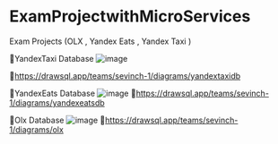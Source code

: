 # ExamProjectwithMicroServices
Exam Projects (OLX , Yandex Eats , Yandex Taxi )


📌YandexTaxi Database
![image](https://github.com/Kohinur0124/ExamProjectwithMicroServices/assets/118399896/ef4a6a72-39b4-45d1-b73d-2e5b84164804)

📎https://drawsql.app/teams/sevinch-1/diagrams/yandextaxidb

📌YandexEats Database
![image](https://github.com/Kohinur0124/ExamProjectwithMicroServices/assets/118399896/610d1dbf-ae5e-48bd-a982-a165f18fd7ce)
📎https://drawsql.app/teams/sevinch-1/diagrams/yandexeatsdb

📌Olx Database
![image](https://github.com/Kohinur0124/ExamProjectwithMicroServices/assets/118399896/89642cd2-9ed3-4a00-8a2b-b2f5d3744c10)
📎https://drawsql.app/teams/sevinch-1/diagrams/olx


